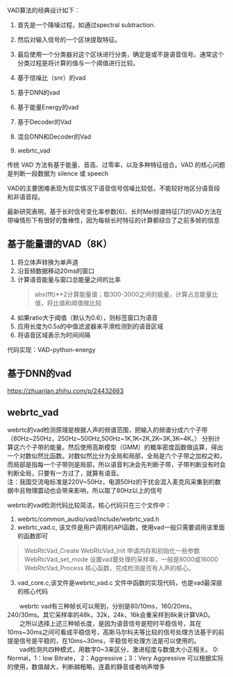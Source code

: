 VAD算法的经典设计如下：
1. 首先是一个降噪过程，如通过spectral subtraction.  
2. 然后对输入信号的一个区块提取特征。  
3. 最后使用一个分类器对这个区块进行分类，确定是或不是语音信号。通常这个分类过程是将计算的值与一个阈值进行比较。


1. 基于信噪比（snr）的vad  
2. 基于DNN的vad  
3. 基于能量Energy的vad  
4. 基于Decoder的Vad  
5. 混合DNN和Decoder的Vad   
6. webrtc_vad

传统 VAD 方法有基于能量、音高、过零率，以及多种特征组合。VAD 的核心问题是判断一段数据为 silence 或 speech

VAD的主要困难表现为现实情况下语音信号信噪比较低，不能较好地区分语音段和非语音段。

最新研究表明，基于长时信号变化率参数[6]、长时Mel频谱特征[7]的VAD方法在带噪情形下有很好的鲁棒性，因为每帧长时特征的计算都综合了之前多帧的信息 

## 基于能量谱的VAD（8K）
1. 将立体声转换为单声道  
2. 沿音频数据移动20ms的窗口
3. 计算语音能量与窗口总能量之间的比率  
	> abs(fft)**2计算能量谱；取300-3000之间的能量，计算占总能量比值，将比值和阈值做比较  
4. 如果ratio大于阈值（默认为0.6），则标签窗口为语音
5. 应用长度为0.5s的中值滤波器来平滑检测到的语音区域
6. 将语音区域表示为时间间隔

代码实现：VAD-python-energy

## 基于DNN的vad
https://zhuanlan.zhihu.com/p/24432663

## webrtc_vad
webrtc的vad检测原理是根据人声的频谱范围，把输入的频谱分成六个子带（80Hz~250Hz，250Hz~500Hz,500Hz~1K,1K~2K,2K~3K,3K~4K。） 分别计算这六个子带的能量。然后使用高斯模型（GMM）的概率密度函数做运算，得出一个对数似然比函数。对数似然比分为全局和局部，全局是六个子带之加权之和，而局部是指每一个子带则是局部，所以语音判决会先判断子带，子带判断没有时会判断全局，只要有一方过了，就算有语音。  
注：我国交流电标准是220V~50Hz，电源50Hz的干扰会混入麦克风采集到的数据中且物理震动也会带来影响，所以取了80Hz以上的信号  　　

webrtc的vad检测代码比较简洁，核心代码只在三个文件中：  
1. webrtc/common_audio/vad/include/webrtc_vad.h  
2. webrtc_vad.c, 该文件是用户调用的API函数，使用vad一般只需要调用该里面的函数即可    
> WebRtcVad_Create  WebRtcVad_Init 申请内存和初始化一些参数
> WebRtcVad_set_mode 设置vad要处理的采样率，一般是8000或16000
> WebRtcVad_Process 核心函数，完成检测是否有人声的核心。  
3. vad_core.c,该文件是webrtc_vad.c 文件中函数的实现代码，也是vad最深层的核心代码

　　webrtc vad有三种帧长可以用到，分别是80/10ms，160/20ms，240/30ms。其它采样率的48k，32k，24k，16k会重采样到8k来计算VAD。  
　　之所以选择上述三种帧长度，是因为语音信号是短时平稳信号，其在10ms~30ms之间可看成平稳信号，高斯马尔科夫等比较的信号处理方法基于的前提是信号是平稳的，在10ms~30ms，平稳信号处理方法是可以使用的。   
　　vad检测共四种模式，用数字0~3来区分，激进程度与数值大小正相关。
0: Normal，1：low Bitrate， 2：Aggressive；3：Very Aggressive 可以根据实际的使用，数值越大，判断越粗略，连着的静音或者响声增多

  


